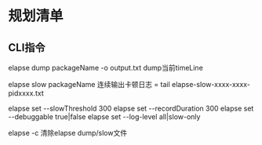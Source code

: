 # 规划清单


## CLI指令

elapse dump packageName -o output.txt   dump当前timeLine

elapse slow packageName    连续输出卡顿日志
   = tail elapse-slow-xxxx-xxxx-pidxxxx.txt

elapse set --slowThreshold  300
elapse set --recordDuration 300
elapse set --debuggable true|false
elapse set --log-level all|slow-only

elapse -c 清除elapse dump/slow文件



